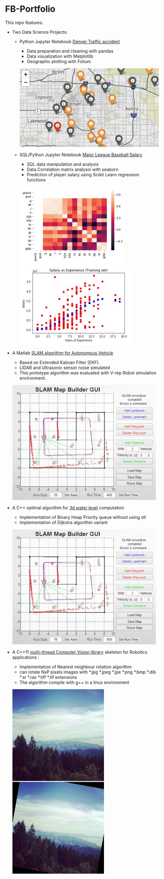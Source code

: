 # FB-Portfolio

This repo features:
* Two Data Science Projects:
  * Python Jupyter Notebook [Denver Traffic accident](https://github.com/FlorianBreut/FB-Portfolio/blob/master/MLB%20Data%20Analysis.ipynb)
    * Data preparation and cleaning with pandas
    * Data visualization with Matplotlib
    * Geographic plotting with Folium  
      
    ![img1](https://github.com/FlorianBreut/FB-Portfolio/blob/master/illustrations/de.JPG?raw=true)  
      
  * SQL/Python Jupyter Notebook [Major League Baseball Salary](https://github.com/FlorianBreut/FB-Portfolio/blob/master/Traffic%20Acccidents%20in%20Denver.ipynb)
    * SQL data manipulation and analysis
    * Data Correlation matrix analysis with seaborn
    * Prediction of player salary using Scikit Learn regression functions  
      
    ![img2](https://github.com/FlorianBreut/FB-Portfolio/blob/master/illustrations/ml.JPG?raw=true) ![img2b](https://github.com/FlorianBreut/FB-Portfolio/blob/master/illustrations/ml2.JPG?raw=true)    
      
* A Matlab [SLAM algorithm for Autonomous Vehicle](https://github.com/FlorianBreut/FB-Portfolio/blob/master/SLAM%20EKF%20FB.pdf) 
  * Based on Extended Kalman Filter (EKF). 
  * LIDAR and Ultrasonic sensor noise simulated
  * This prototype algorithm was evaluated with V-rep Robot simulation environment.  
    
   ![img3](https://github.com/FlorianBreut/FB-Portfolio/blob/master/illustrations/sl.JPG?raw=true)  
     
* A C++ optimal algorithm for [3d water level](https://github.com/FlorianBreut/FB-Portfolio/tree/master/WaterVolume) computation
  * Implementation of Binary Heap Priority queue without using stl
  * Implementation of Dijkstra algorithm variant  
    
   ![img4](https://github.com/FlorianBreut/FB-Portfolio/blob/master/illustrations/sl.JPG?raw=true)  
     
* A C++11 [multi-thread Computer Vision library](https://github.com/FlorianBreut/FB-Portfolio/tree/master/cv_rotate_img_lib) skeleton for Robotics applications :
  * Implementation of Nearest neighbour rotation algorithm
  * can rotate NxP pixels images with *.jpg *.jpeg *.jpe *.png *.bmp *.dib *.sr *.ras *.tiff *.tif  extensions
  * The algorithm compile with g++ in a linux environment  
    
   ![img5](https://github.com/FlorianBreut/FB-Portfolio/blob/master/cv_rotate_img_lib/input/th.jpeg?raw=true) ![img6](https://github.com/FlorianBreut/FB-Portfolio/blob/master/cv_rotate_img_lib/output/expected_output/th_output.jpeg?raw=true)  

